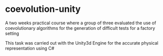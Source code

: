# coevolution-unity
A two weeks practical course where a group of three evaluated the use of coevolutionary algorithms for the generation of difficult tests for a factory setting

This task was carried out with the Unity3d Engine for the accurate physical representation using C#
